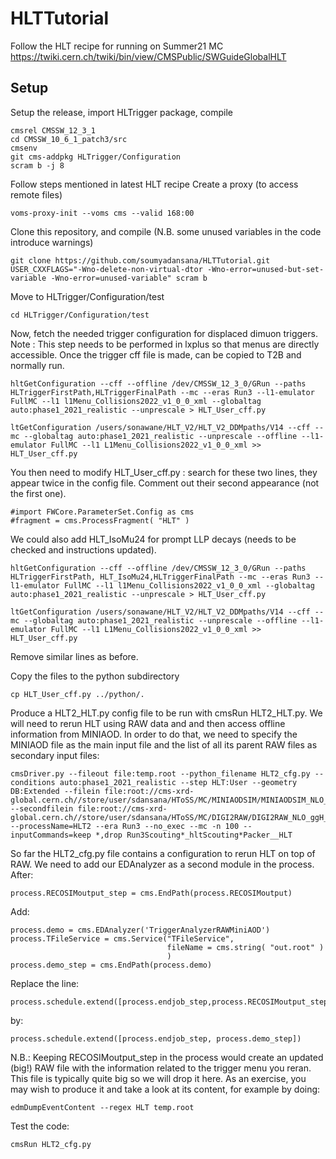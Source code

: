 # HLTTutorial
Follow the HLT recipe for running on Summer21 MC https://twiki.cern.ch/twiki/bin/view/CMSPublic/SWGuideGlobalHLT
## Setup
Setup the release, import HLTrigger package, compile
```
cmsrel CMSSW_12_3_1
cd CMSSW_10_6_1_patch3/src
cmsenv
git cms-addpkg HLTrigger/Configuration
scram b -j 8
```
Follow steps mentioned in latest HLT recipe
Create a proxy (to access remote files) 

```
voms-proxy-init --voms cms --valid 168:00 
```

Clone this repository, and compile (N.B. some unused variables in the code introduce warnings)

```
git clone https://github.com/soumyadansana/HLTTutorial.git
USER_CXXFLAGS="-Wno-delete-non-virtual-dtor -Wno-error=unused-but-set-variable -Wno-error=unused-variable" scram b
```
Move to HLTrigger/Configuration/test

```
cd HLTrigger/Configuration/test
```

Now, fetch the needed trigger configuration for displaced dimuon triggers.
Note : This step needs to be performed in lxplus so that menus are directly accessible. Once the trigger cff file is made, can be copied to T2B and normally run.

```
hltGetConfiguration --cff --offline /dev/CMSSW_12_3_0/GRun --paths HLTriggerFirstPath,HLTriggerFinalPath --mc --eras Run3 --l1-emulator FullMC --l1 l1Menu_Collisions2022_v1_0_0_xml --globaltag auto:phase1_2021_realistic --unprescale > HLT_User_cff.py

ltGetConfiguration /users/sonawane/HLT_V2/HLT_V2_DDMpaths/V14 --cff --mc --globaltag auto:phase1_2021_realistic --unprescale --offline --l1-emulator FullMC --l1 L1Menu_Collisions2022_v1_0_0_xml >> HLT_User_cff.py
 ```
 You then need to modify HLT_User_cff.py : search for these two lines, they appear twice in the config file. Comment out their second appearance (not the first one). 
 ```
#import FWCore.ParameterSet.Config as cms                                                                                                                                                                   
#fragment = cms.ProcessFragment( "HLT" )
 ```
 
 We could also add HLT_IsoMu24 for prompt LLP decays (needs to be checked and instructions updated). 
```
hltGetConfiguration --cff --offline /dev/CMSSW_12_3_0/GRun --paths HLTriggerFirstPath, HLT_IsoMu24,HLTriggerFinalPath --mc --eras Run3 --l1-emulator FullMC --l1 l1Menu_Collisions2022_v1_0_0_xml --globaltag auto:phase1_2021_realistic --unprescale > HLT_User_cff.py

ltGetConfiguration /users/sonawane/HLT_V2/HLT_V2_DDMpaths/V14 --cff --mc --globaltag auto:phase1_2021_realistic --unprescale --offline --l1-emulator FullMC --l1 L1Menu_Collisions2022_v1_0_0_xml >> HLT_User_cff.py
```
Remove similar lines as before.
  
Copy the files to the python subdirectory
```
cp HLT_User_cff.py ../python/.
```

Produce a HLT2_HLT.py config file to be run with cmsRun HLT2_HLT.py. We will need to rerun HLT using RAW data and and then access offline information from MINIAOD. In order to do that, we need to specify the MINIAOD file as the main input file and the list of all its parent RAW files as secondary input files: 
```
cmsDriver.py --fileout file:temp.root --python_filename HLT2_cfg.py --conditions auto:phase1_2021_realistic --step HLT:User --geometry DB:Extended --filein file:root://cms-xrd-global.cern.ch//store/user/sdansana/HToSS/MC/MINIAODSIM/MINIAODSIM_NLO_ggH_HToSS_SmuonHadronFiltered_MH125_MS2_ctauS100_2021_220324/step4_3.root --secondfilein file:root://cms-xrd-global.cern.ch//store/user/sdansana/HToSS/MC/DIGI2RAW/DIGI2RAW_NLO_ggH_HToSS_SmuonHadronFiltered_MH125_MS2_ctauS100_2021_220322/step2_3.root --processName=HLT2 --era Run3 --no_exec --mc -n 100 --inputCommands=keep *,drop Run3Scouting*_hltScouting*Packer__HLT
```

So far the HLT2_cfg.py file contains a configuration to rerun HLT on top of RAW. 
We need to add our EDAnalyzer as a second module in the process. After: 
```
process.RECOSIMoutput_step = cms.EndPath(process.RECOSIMoutput)
```
Add: 
```
process.demo = cms.EDAnalyzer('TriggerAnalyzerRAWMiniAOD')
process.TFileService = cms.Service("TFileService",
                                   fileName = cms.string( "out.root" )
                                   )
process.demo_step = cms.EndPath(process.demo)
```
Replace the line:
```
process.schedule.extend([process.endjob_step,process.RECOSIMoutput_step])
```
by:
```
process.schedule.extend([process.endjob_step, process.demo_step])
```
N.B.: Keeping RECOSIMoutput_step in the process would create an updated (big!) RAW file 
with the information related to the trigger menu you reran. 
This file is typically quite big so we will drop it here. As an exercise, you may wish to produce 
it and take a look at its content, for example by doing: 
```
edmDumpEventContent --regex HLT temp.root
```
Test the code: 
```
cmsRun HLT2_cfg.py 
```
